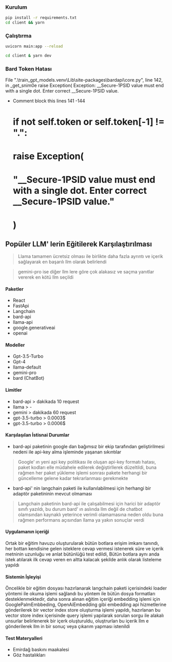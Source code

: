 ### Kurulum
``` sh
pip install -r requirements.txt
cd client && yarn 
```
### Çalıştırma
``` sh
uvicorn main:app --reload

cd client & yarn dev
```

### Bard Token Hatası 

  File ".\train_gpt_models\.venv\Lib\site-packages\bardapi\core.py", line 142, in _get_snim0e
    raise Exception(
Exception: __Secure-1PSID value must end with a single dot. Enter correct __Secure-1PSID value.

- Comment block this lines 141 -144

    # if not self.token or self.token[-1] != ".":
    #     raise Exception(
    #         "__Secure-1PSID value must end with a single dot. Enter correct __Secure-1PSID value."
    #     )



## Popüler LLM' lerin Eğitilerek Karşılaştırılması

> Llama tamamen ücretsiz olması ile birlikte daha fazla ayrıntı ve içerik sağlayarak en başarılı llm olarak belirlendi

> gemini-pro ise diğer llm lere göre çok alakasız ve saçma yanıtlar vererek en kötü llm seçildi

#### Paketler
-   React
-   FastApi
-   Langchain
-   bard-api
-   llama-api
-   google.generativeai
-   openai

#### Modeller
-   Gpt-3.5-Turbo
-   Gpt-4
-   llama-default
-   gemini-pro
-   bard (ChatBot)
#### Limitler
-   bard-api > dakikada 10 request
-   llama > -
-   gemini > dakikada 60 request
-   gpt-3.5-turbo > 0.0003$
-   gpt-3.5-turbo > 0.0006$

#### Karşılaşılan İstisnai Durumlar
-   bard-api paketinin google dan bağımsız bir ekip tarafından geliştirilmesi nedeni ile api-key alma işleminde yaşanan sıkıntılar

> Google' ın yeni api key politikası ile oluşan api-key formatı hatası, paket kodları elle müdahele edilerek değiştirllerek düzeltildi, buna rağmen her paket yükleme işlemi sonrası pakete herhangi bir güncelleme gelene kadar tekrarlanması gerekmekte  

-   bard-api' nin langchain paketi ile kullanılabilmesi için herhangi bir adaptör paketininin mevcut olmaması

> Langchain paketinin bard-api ile çalışabilmesi için harici bir adaptör sınıfı yazıldı, bu durum bard' ın aslında llm değil de chatbot olamsından kaynaklı yeterince verimli olamamasına neden oldu buna rağmen performans açısından llama ya yakın sonuçlar verdi 


#### Uygulamanın içeriği

Ortak bir eğitim havuzu oluşturularak bütün botlara erişim imkanı tanındı, her bottan kendisine gelen isteklere cevap vermesi istenerek süre ve içerik metninin uzunluğu ve anlat bütünlüğü test edildi, Bütün botlara aynı anda istek atılarak ilk cevap veren en altta kalacak şekilde anlık olarak listeleme yapıldı  

#### Sistemin İşleyişi
Öncelikle bir eğitim dosyası hazırlanarak langchain paketi içerisindeki loader yöntemi ile okuma işlemi sağlandı bu yöntem ile bütün dosya formatları desteklenmektedir, daha sonra alınan eğitim içeriği embedding işlemi için GooglePalmEmbbeding, OpenAiEmbedding gibi embedding api hizmetlerine gönderilerek bir vector index store oluşturma işlemi yapıldı, hazırlanan bu vector store index içerisinde query işlemi yapılarak sorulan sorgu ile alakalı unsurlar belirlenerek bir içerk oluşturuldu, oluştrurlan bu içerik llm e gönderilerek llm in bir sonuç veya çıkarım yapması istenildi   


#### Test Materyalleri
-   Emirdağ baskını maakalesi
-   Göz hastalıkları